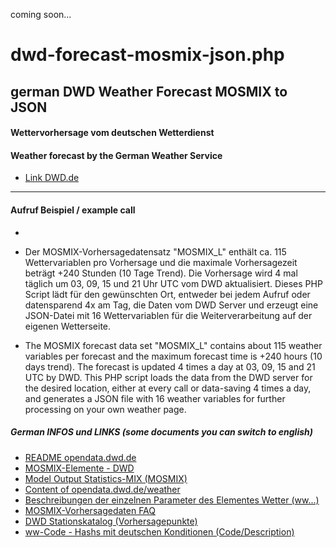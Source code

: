 coming soon...

# dwd-forecast-mosmix-json.php
## german DWD Weather Forecast MOSMIX to JSON

#### Wettervorhersage vom deutschen Wetterdienst
#### Weather forecast by the German Weather Service
- [Link DWD.de](https://www.dwd.de/)

---

#### Aufruf Beispiel / example call

- 

- Der MOSMIX-Vorhersagedatensatz "MOSMIX_L" enthält ca. 115 Wettervariablen pro Vorhersage und die maximale Vorhersagezeit beträgt +240 Stunden (10 Tage Trend). Die Vorhersage wird 4 mal täglich um 03, 09, 15 und 21 Uhr UTC vom DWD aktualisiert. Dieses PHP Script lädt für den gewünschten Ort, entweder bei jedem Aufruf oder datensparend 4x am Tag, die Daten vom DWD Server und erzeugt eine JSON-Datei mit 16 Wettervariablen für die Weiterverarbeitung auf der eigenen Wetterseite.

- The MOSMIX forecast data set "MOSMIX_L" contains about 115 weather variables per forecast and the maximum forecast time is +240 hours (10 days trend). The forecast is updated 4 times a day at 03, 09, 15 and 21 UTC by DWD. This PHP script loads the data from the DWD server for the desired location, either at every call or data-saving 4 times a day, and generates a JSON file with 16 weather variables for further processing on your own weather page.


##### German INFOS und LINKS (some documents you can switch to english)
- [README opendata.dwd.de](https://opendata.dwd.de/README.txt)
- [MOSMIX-Elemente - DWD](https://www.dwd.de/DE/leistungen/opendata/help/schluessel_datenformate/kml/mosmix_elemente_pdf)
- [Model Output Statistics-MIX (MOSMIX)](https://www.dwd.de/DE/leistungen/met_verfahren_mosmix/met_verfahren_mosmix.html)
- [Content of opendata.dwd.de/weather](https://www.dwd.de/DE/leistungen/opendata/help/inhalt_allgemein/opendata_content_de_en_pdf)
- [Beschreibungen der einzelnen Parameter des Elementes Wetter (ww...)](https://www.dwd.de/DE/leistungen/opendata/help/schluessel_datenformate/kml/mosmix_element_weather_xls.html)
- [MOSMIX-Vorhersagedaten FAQ](https://rcccm.dwd.de/DE/leistungen/met_verfahren_mosmix/faq/faq_mosmix_node.html)
- [DWD Stationskatalog (Vorhersagepunkte)](https://www.dwd.de/DE/leistungen/met_verfahren_mosmix/mosmix_stationskatalog.cfg?view=nasPublication&nn=16102)
- [ww-Code - Hashs mit deutschen Konditionen (Code/Description)](https://wetterkanal.kachelmannwetter.com/was-ist-der-ww-code-in-der-meteorologie/)

